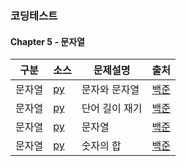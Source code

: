 ### 코딩테스트
#### Chapter 5 - 문자열

| 구분 | 소스 | 문제설명 | 출처 |
| -- | -- | -- | -- |
| 문자열 | [py](./27866.py) | 문자와 문자열 | [백준](https://www.acmicpc.net/problem/27866) |
| 문자열 | [py](./2743.py) | 단어 길이 재기 | [백준](https://www.acmicpc.net/problem/2743) |
| 문자열 | [py](./9086.py) | 문자열 | [백준](https://www.acmicpc.net/problem/9086) |
| 문자열 | [py](./11720.py) | 숫자의 합 | [백준](https://www.acmicpc.net/problem/11720) |
